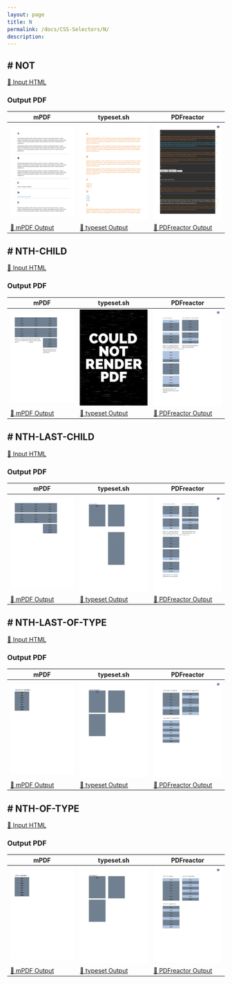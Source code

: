 ```yaml
---
layout: page
title: N
permalink: /docs/CSS-Selectors/N/
description: 
---
```




## <a name="NOT" id="NOT">#</a> NOT

[📄 Input HTML](/html/CSS%20Selectors/N/not.html)

### Output PDF

| mPDF | typeset.sh | PDFreactor |
|---------|---------|---------|
| ![mPDF Preview](mpdf__html_CSS_Selectors_N_not.html.png) | ![typeset Preview](typeset__html_CSS_Selectors_N_not.html.png) | ![PDFreactor Preview](pdfreactor__html_CSS_Selectors_N_not.html.png) |
| [📕 mPDF Output](mpdf__html_CSS_Selectors_N_not.html.pdf) | [📕 typeset Output](typeset__html_CSS_Selectors_N_not.html.pdf) | [📕 PDFreactor Output](pdfreactor__html_CSS_Selectors_N_not.html.pdf) |

## <a name="NTH-CHILD" id="NTH-CHILD">#</a> NTH-CHILD

[📄 Input HTML](/html/CSS%20Selectors/N/nth-child.html)

### Output PDF

| mPDF | typeset.sh | PDFreactor |
|---------|---------|---------|
| ![mPDF Preview](mpdf__html_CSS_Selectors_N_nth-child.html.png) | ![typeset Preview](typeset__html_CSS_Selectors_N_nth-child.html.png) | ![PDFreactor Preview](pdfreactor__html_CSS_Selectors_N_nth-child.html.png) |
| [📕 mPDF Output](mpdf__html_CSS_Selectors_N_nth-child.html.pdf) | [📕 typeset Output](typeset__html_CSS_Selectors_N_nth-child.html.pdf) | [📕 PDFreactor Output](pdfreactor__html_CSS_Selectors_N_nth-child.html.pdf) |

## <a name="NTH-LAST-CHILD" id="NTH-LAST-CHILD">#</a> NTH-LAST-CHILD

[📄 Input HTML](/html/CSS%20Selectors/N/nth-last-child.html)

### Output PDF

| mPDF | typeset.sh | PDFreactor |
|---------|---------|---------|
| ![mPDF Preview](mpdf__html_CSS_Selectors_N_nth-last-child.html.png) | ![typeset Preview](typeset__html_CSS_Selectors_N_nth-last-child.html.png) | ![PDFreactor Preview](pdfreactor__html_CSS_Selectors_N_nth-last-child.html.png) |
| [📕 mPDF Output](mpdf__html_CSS_Selectors_N_nth-last-child.html.pdf) | [📕 typeset Output](typeset__html_CSS_Selectors_N_nth-last-child.html.pdf) | [📕 PDFreactor Output](pdfreactor__html_CSS_Selectors_N_nth-last-child.html.pdf) |

## <a name="NTH-LAST-OF-TYPE" id="NTH-LAST-OF-TYPE">#</a> NTH-LAST-OF-TYPE

[📄 Input HTML](/html/CSS%20Selectors/N/nth-last-of-type.html)

### Output PDF

| mPDF | typeset.sh | PDFreactor |
|---------|---------|---------|
| ![mPDF Preview](mpdf__html_CSS_Selectors_N_nth-last-of-type.html.png) | ![typeset Preview](typeset__html_CSS_Selectors_N_nth-last-of-type.html.png) | ![PDFreactor Preview](pdfreactor__html_CSS_Selectors_N_nth-last-of-type.html.png) |
| [📕 mPDF Output](mpdf__html_CSS_Selectors_N_nth-last-of-type.html.pdf) | [📕 typeset Output](typeset__html_CSS_Selectors_N_nth-last-of-type.html.pdf) | [📕 PDFreactor Output](pdfreactor__html_CSS_Selectors_N_nth-last-of-type.html.pdf) |

## <a name="NTH-OF-TYPE" id="NTH-OF-TYPE">#</a> NTH-OF-TYPE

[📄 Input HTML](/html/CSS%20Selectors/N/nth-of-type.html)

### Output PDF

| mPDF | typeset.sh | PDFreactor |
|---------|---------|---------|
| ![mPDF Preview](mpdf__html_CSS_Selectors_N_nth-of-type.html.png) | ![typeset Preview](typeset__html_CSS_Selectors_N_nth-of-type.html.png) | ![PDFreactor Preview](pdfreactor__html_CSS_Selectors_N_nth-of-type.html.png) |
| [📕 mPDF Output](mpdf__html_CSS_Selectors_N_nth-of-type.html.pdf) | [📕 typeset Output](typeset__html_CSS_Selectors_N_nth-of-type.html.pdf) | [📕 PDFreactor Output](pdfreactor__html_CSS_Selectors_N_nth-of-type.html.pdf) |


